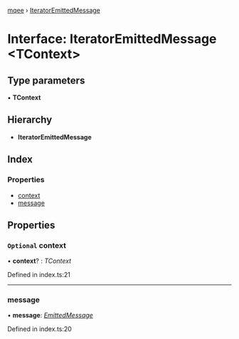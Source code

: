 [mqee](../README.md) › [IteratorEmittedMessage](iteratoremittedmessage.md)

# Interface: IteratorEmittedMessage <**TContext**>

## Type parameters

▪ **TContext**

## Hierarchy

* **IteratorEmittedMessage**

## Index

### Properties

* [context](iteratoremittedmessage.md#optional-context)
* [message](iteratoremittedmessage.md#message)

## Properties

### `Optional` context

• **context**? : *TContext*

Defined in index.ts:21

___

###  message

• **message**: *[EmittedMessage](emittedmessage.md)*

Defined in index.ts:20
